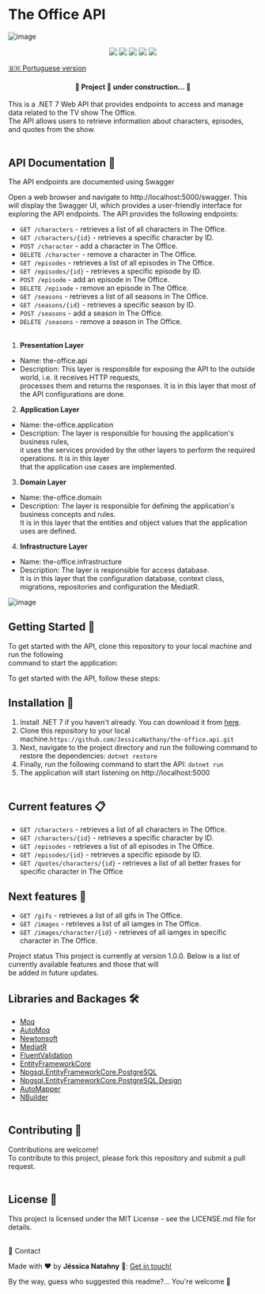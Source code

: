 # The Office API <br>

![image](https://user-images.githubusercontent.com/11943572/233072545-0fad64bf-c397-4d43-8eb7-84c08304d003.png)
<br/>

<p align="center">
  <img src="https://img.shields.io/badge/Framework-dotnet-blue"/> 
  <img src="https://img.shields.io/badge/Framework%20version-dotnet%207-blue"/>
  <img src="https://img.shields.io/badge/Language-C%23-blue"/> 
  <img src="https://img.shields.io/badge/Status-development-green"/>  
   <img src=" https://img.shields.io/badge/Status-development-green"/>  
</p>

[🇧🇷 Portuguese version](/README.pt-BR.md)

	
 <h4 align="center"> 
	🚧  Project 🚀 under construction...  🚧
 </h4>

This is a .NET 7 Web API that provides endpoints to access and manage data related to the TV show The Office. <br/>
The API allows users to retrieve information about characters, episodes, and quotes from the show. <br/><br/>

## API Documentation 📝 <br/>
The API endpoints are documented using Swagger

Open a web browser and navigate to http://localhost:5000/swagger.
This will display the Swagger UI, which provides a user-friendly interface for exploring the API 
endpoints. The API provides the following endpoints:<br/>

- `GET /characters` - retrieves a list of all characters in The Office.
- `GET /characters/{id}` - retrieves a specific character by ID.
- `POST /character` - add a character in The Office.
- `DELETE /character` - remove a character in The Office.
- `GET /episodes` - retrieves a list of all episodes in The Office.
- `GET /episodes/{id}` - retrieves a specific episode by ID.
- `POST /episode` - add an episode in The Office.
- `DELETE /episode` - remove an episode in The Office.
- `GET /seasons` - retrieves a list of all seasons in The Office.
- `GET /seasons/{id}` - retrieves a specific season by ID.
- `POST /seasons` - add a season in The Office.
- `DELETE /seasons` - remove a season in The Office.<br/><br/>

1. **Presentation Layer**
  - Name: the-office.api<br/>
  - Description: This layer is responsible for exposing the API to the outside world, i.e. it receives HTTP requests, <br/>
    processes them and returns the responses. It is in this layer that most of the API configurations are done. <br/>
    
2. **Application Layer**
  - Name: the-office.application<br/>
  - Description: The layer is responsible for housing the application's business rules, <br/>
    it uses the services provided by the other layers to perform the required operations. It is in this layer <br/>
    that the application use cases are implemented. <br/>
    
3. **Domain Layer**
  - Name: the-office.domain<br/>
  - Description: The layer is responsible for defining the application's business concepts and rules. <br/>
    It is in this layer that the entities and object values that the application uses are defined.<br/>
    
4. **Infrastructure Layer**
  - Name: the-office.infrastructure<br/>
  - Description: The layer is responsible for access database. <br/>
    It is in this layer that the configuration database, context class, migrations, repositories and configuration the MediatR.<br/>
    
 ![image](https://github.com/JessicaNathany/the-office.api/assets/11943572/a2f735b4-d2d0-4d7c-9aa5-74eeedef3f21)



##  Getting Started 🚀<br/>
To get started with the API, clone this repository to your local machine and run the following <br/>
command to start the application: <br/>

To get started with the API, follow these steps: <br/>

## Installation :wrench: <br/>

1. Install .NET 7 if you haven't already. You can download it from [here](https://dotnet.microsoft.com/pt-br/download/dotnet/7.0).
2. Clone this repository to your local machine.`https://github.com/JessicaNathany/the-office.api.git`
3. Next, navigate to the project directory and run the following command to restore the dependencies:
`dotnet restore`
4. Finally, run the following command to start the API:
`dotnet run`
5. The application will start listening on http://localhost:5000 <br/><br/>


## Current features :clipboard: <br/>
- `GET /characters` - retrieves a list of all characters in The Office.
- `GET /characters/{id}` - retrieves a specific character by ID.
- `GET /episodes` - retrieves a list of all episodes in The Office.
- `GET /episodes/{id}` - retrieves a specific episode by ID.
- `GET /quotes/characters/{id}` - retrieves a list of all better frases for specific character in The Office

## Next  features :dart: <br/>
- `GET /gifs` - retrieves a list of all gifs in The Office.
- `GET /images` - retrieves a list of all iamges in The Office.
- `GET /images/character/{id}` - retrieves of all iamges in specific character in The Office. <br/>


Project status
This project is currently at version 1.0.0. Below is a list of currently available features and those that will<br/> 
be added in future updates.<br/>

 ## Libraries and Backages 🛠️
- [Moq](https://www.nuget.org/packages/Moq)
- [AutoMoq](https://www.nuget.org/packages/AutoMoq)
- [Newtonsoft](https://www.nuget.org/packages/Newtonsoft.Json)
- [MediatR](https://www.nuget.org/packages/MediatR)
- [FluentValidation](https://www.nuget.org/packages/fluentvalidation/)
- [EntityFrameworkCore](https://www.nuget.org/packages/Microsoft.EntityFrameworkCore/8.0.0-preview.3.23174.2)
- [Npgsql.EntityFrameworkCore.PostgreSQL](https://www.nuget.org/packages/Npgsql.EntityFrameworkCore.PostgreSQL/8.0.0-preview.3)
- [Npgsql.EntityFrameworkCore.PostgreSQL.Design](https://www.nuget.org/packages/Npgsql.EntityFrameworkCore.PostgreSQL.Design/2.0.0-preview1)
- [AutoMapper](https://www.nuget.org/packages/automapper/)
- [NBuilder](https://www.nuget.org/packages/NBuilder)
<br/><br/>


##  Contributing 🤝<br/>
Contributions are welcome! <br>
To contribute to this project, please fork this repository and submit a pull request.<br/><br/>

## License 📄
This project is licensed under the MIT License - see the LICENSE.md file for details.<br/><br/>

📧 Contact

Made with ♥ by **Jéssica Natahny** 👋: [Get in touch!](https://www.linkedin.com/in/jessica-nathany-38260868/)

By the way, guess who suggested this readme?... You're welcome 🥰
